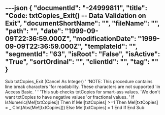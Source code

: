 ---json
{
  "documentId": "-24999811",
  "title": "Code: txtCopies_Exit() -- Data Validation on Exit",
  "documentShortName": "",
  "fileName": "",
  "path": "",
  "date": "1999-09-09T22:36:59.000Z",
  "modificationDate": "1999-09-09T22:36:59.000Z",
  "templateId": "",
  "segmentId": "63",
  "isRoot": "False",
  "isActive": "True",
  "sortOrdinal": "",
  "clientId": "",
  "tag": ""
}
---

Sub txtCopies_Exit (Cancel As Integer)
'
'NOTE: This procedure contains line break characters
'for readability. These characters are not supported
'in Access Basic.
'
    '
    'This sub checks txtCopies for smart-ass values.
    'We don't want txtCopies to have negative values
    'or fractional values.
    '
    If IsNumeric(Me![txtCopies]) Then
        If Me![txtCopies] &gt;=1 Then Me![txtCopies] = _
            CInt(Abs(Me![txtCopies]))
    Else
        Me![txtCopies] = 1
    End If
End Sub
